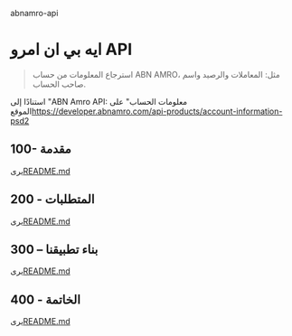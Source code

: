abnamro-api

# ايه بي ان امرو API

> استرجاع المعلومات من حساب ABN AMRO، مثل: المعاملات والرصيد واسم صاحب الحساب.

استنادًا إلى "ABN Amro API: معلومات الحساب" على الموقع<https://developer.abnamro.com/api-products/account-information-psd2>

## 100- مقدمة

يرى[README.md](./100/README.md)

## 200 - المتطلبات

يرى[README.md](./200/README.md)

## 300 – بناء تطبيقنا

يرى[README.md](./300/README.md)

## 400 - الخاتمة

يرى[README.md](./400/README.md)
